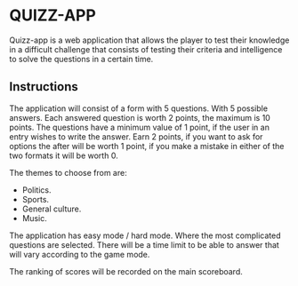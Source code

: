 
# QUIZZ-APP
Quizz-app is a web application that allows the player to test their knowledge in a difficult challenge that consists of testing their criteria and intelligence to solve the questions in a certain time.

## Instructions
The application will consist of a form with 5 questions. With 5 possible answers.
Each answered question is worth 2 points, the maximum is 10 points.
The questions have a minimum value of 1 point, if the user in an entry wishes to write the answer. Earn 2 points, if you want to ask for options the after will be worth 1 point, if you make a mistake in either of the two formats it will be worth 0.
                                                
The themes to choose from are:

* Politics.
* Sports.
* General culture.
* Music.

The application has easy mode / hard mode. Where the most complicated questions are selected.
There will be a time limit to be able to answer that will vary according to the game mode.

The ranking of scores will be recorded on the main scoreboard.
